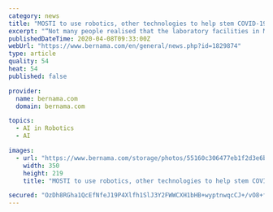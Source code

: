 ```yaml
---
category: news
title: "MOSTI to use robotics, other technologies to help stem COVID-19"
excerpt: "“Not many people realised that the laboratory facilities in Malaysia are among the best in the region, we also receive many suggestions and ideas involving biotechnology, Artificial Intelligence (AI) as well as drones and robotics for us to apply in dealing with this pandemic. “For example, the robotic application idea. Currently, our ..."
publishedDateTime: 2020-04-08T09:33:00Z
webUrl: "https://www.bernama.com/en/general/news.php?id=1829874"
type: article
quality: 54
heat: 54
published: false

provider:
  name: bernama.com
  domain: bernama.com

topics:
  - AI in Robotics
  - AI

images:
  - url: "https://www.bernama.com/storage/photos/55160c306477eb1f2d3e6b3bb9766ccc5e8d8dd19255d-medium"
    width: 350
    height: 219
    title: "MOSTI to use robotics, other technologies to help stem COVID-19"

secured: "OzDh8RGha1QcEfNfeJ19P4Xlfh1SlJ3Y2FWWCXH1bHB+wyptnwqcCJ+/vO8+fqQVVVy7K5J5DPgRHZAZAVQC6O3HOkzqsAk4ZPRQMawm11whBB6opsZR4SOX+X2gIh8VaGamLe98Qbxr42/2TySvOgirC278DN5XnudONDrgkluOLK/3tvRJx53VfM9Il9T42EhfY59qPjnr78yEMacCxrDQuhXolt14RHRE7fW/+brd6NC68Cyf/f+ZJ45UGjEva6JoLHwnH5jv19vRnn7HtomLhfU6d3R5TnUEKYOSK68M542n2MNUChJKNw4MyVaaRaSJvV2GhdVYHtnb0TqsEbH/jCvPkArpwJUYJKB66Fgr0cOVcJmWq0zm/yshN8w/H5AKQZMk+yb9TS9LRwUc7x7yReK+oEvsAd5lpTr54HHQXpHNfQtcu4Wvd4gyMn3izJuM3aeSybAQkAx7e7aCejU4+VSdqjVfHbszJPObFsI=;/5m0lZEvKbDvvnjQfSI9IQ=="
---
```


